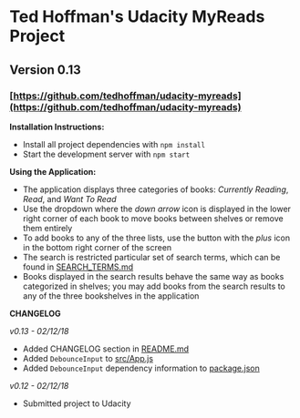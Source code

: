 # Ted Hoffman's Udacity MyReads Project
## Version 0.13
### [https://github.com/tedhoffman/udacity-myreads](https://github.com/tedhoffman/udacity-myreads)

**Installation Instructions:**

* Install all project dependencies with `npm install`
* Start the development server with `npm start`

**Using the Application:**

* The application displays three categories of books: *Currently Reading*, *Read*, and *Want To Read*
* Use the dropdown where the *down arrow* icon is displayed in the lower right corner of each book to move books between shelves or remove them entirely
* To add books to any of the three lists, use the button with the *plus* icon in the bottom right corner of the screen
* The search is restricted particular set of search terms, which can be found in [SEARCH_TERMS.md](SEARCH_TERMS.md)
* Books displayed in the search results behave the same way as books categorized in shelves; you may add books from the search results to any
  of the three bookshelves in the application

**CHANGELOG**

*v0.13 - 02/12/18*
* Added CHANGELOG section in [README.md](README.md)
* Added `DebounceInput` to [src/App.js](src/App.js)
* Added `DebounceInput` dependency information to [package.json](package.json)

*v0.12 - 02/12/18*
* Submitted project to Udacity
